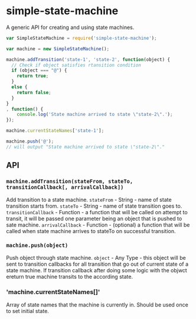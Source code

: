 simple-state-machine
====================

A generic API for creating and using state machines.

```javascript
var SimpleStateMachine = require('simple-state-machine');

var machine = new SimpleStateMachine();

machine.addTransition('state-1', 'state-2', function(object) {
  // Check if object satisfies rtansition condition
  if (object === "@") {
    return true;
  }
  else {
    return false;
  }
}
, function() {
    console.log('State machine arrived to state \"state-2\".');
});

machine.currentStateNames['state-1'];

machine.push('@');
// will output "State machine arrived to state \"state-2\"."
```

## API

### `machine.addTransition(stateFrom, stateTo, transitionCallback[, arrivalCallback])`
Add transition to a state machine.
`stateFrom` - String - name of state transition starts from.
`stateTo` - String - name of state transition goes to.
`transitionCallback` - Function - a function that will be called on attempt to transit, it will be passed one parameter being an object that is pushed to sate machine.
`arrivalCallback` - Function - (optional) a function that will be called when state machine arrives to stateTo on successful transition.

### `machine.push(object)`
Push object through state machine. 
`object` - Any Type - this object will be sent to transition callbacks for all transition that go out of current state of a state machine. If transition callback after doing some logic with the objwct ereturn true machine transits to the according state.

### 'machine.currentStateNames[]'
Array of state names that the machine is currently in. Should be used once to set initial state.
